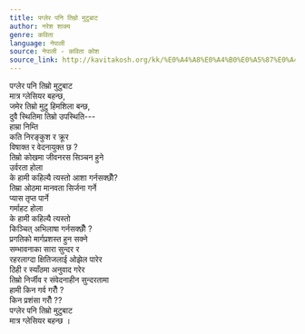 ```yaml
---
title: पग्लेर पनि तिम्रो मुटुबाट
author: नरेश शाक्य
genre: कविता
language: नेपाली
source: नेपाली - कविता कोश
source_link: http://kavitakosh.org/kk/%E0%A4%A8%E0%A4%B0%E0%A5%87%E0%A4%B6_%E0%A4%B6%E0%A4%BE%E0%A4%95%E0%A5%8D%E0%A4%AF
---
```


पग्लेर पनि तिम्रो मुटुबाट  
मात्र ग्लेसियर बहन्छ,  
जमेर तिम्रो मुटु हिमशिला बन्छ,  
दुवै स्थितिमा तिम्रो उपस्थिति---  
हाम्रा निम्ति  
कति निरङ्कुश र क्रूर  
विषाक्त र वेदनायुक्त छ ?  
तिम्रो कोखमा जीवनरस सिञ्चन हुने  
उर्वरता होला  
के हामी कहिल्यै त्यस्तो आशा गर्नसक्छौँ?  
तिम्रा ओठमा मानवता सिर्जना गर्ने  
प्यास तृप्त पार्ने  
गर्माहट होला  
के हामी कहिल्यै त्यस्तो  
किञ्चित् अभिलाषा गर्नसक्छौँ ?  
प्रगतिको मार्गप्रशस्त हुन सक्ने  
सम्भावनाका सारा सुन्दर र  
रहरलाग्दा क्षितिजलाई ओझेल पारेर  
ठिही र स्याँठमा अनुवाद गरेर  
तिम्रो निर्जीव र संवेदनाहीन सुन्दरतामा  
हामी किन गर्व गरौँ ?  
किन प्रशंसा गरौँ ??  
पग्लेर पनि तिम्रो मुटुबाट  
मात्र ग्लेसियर बहन्छ ।
